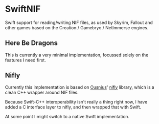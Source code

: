 # SwiftNIF

Swift support for reading/writing NIF files, as used by Skyrim, Fallout and other games based on the Creation / Gamebryo / NetImmerse engines.

## Here Be Dragons
                    
This is currently a very minimal implementation, focussed solely on the features I need first.
                    
## Nifly
                    
Currently this implementation is based on [Ousnius](https://github.com/ousnius)' [nifly](https://github.com/ousnius/nifly) library, which is a clean C++ wrapper around NIF files.

Because Swift-C++ interoperability isn't really a thing right now, I have added a C interface layer to nifly, and then wrapped that with Swift.

At some point I might switch to a native Swift implementation.
